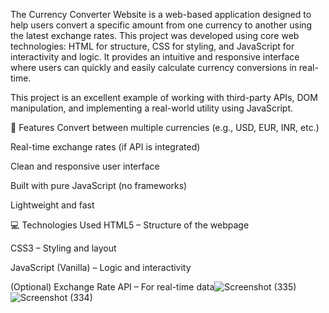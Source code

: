 The Currency Converter Website is a web-based application designed to help users convert a specific amount from one currency to another using the latest exchange rates. This project was developed using core web technologies: HTML for structure, CSS for styling, and JavaScript for interactivity and logic. It provides an intuitive and responsive interface where users can quickly and easily calculate currency conversions in real-time.

This project is an excellent example of working with third-party APIs, DOM manipulation, and implementing a real-world utility using JavaScript.


🔧 Features
Convert between multiple currencies (e.g., USD, EUR, INR, etc.)

Real-time exchange rates (if API is integrated)

Clean and responsive user interface

Built with pure JavaScript (no frameworks)

Lightweight and fast

💻 Technologies Used
HTML5 – Structure of the webpage

CSS3 – Styling and layout

JavaScript (Vanilla) – Logic and interactivity

(Optional) Exchange Rate API – For real-time data![Screenshot (335)](https://github.com/user-attachments/assets/f22bf503-2ada-41eb-9480-dcfe91eeb5d2)
![Screenshot (334)](https://github.com/user-attachments/assets/2d6e9765-9ccb-4fa3-975a-e76eafd50cb0)
